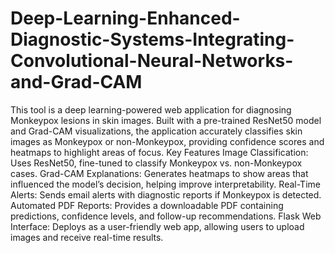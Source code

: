 # Deep-Learning-Enhanced-Diagnostic-Systems-Integrating-Convolutional-Neural-Networks-and-Grad-CAM
This tool is a deep learning-powered web application for diagnosing Monkeypox lesions in skin images. Built with a pre-trained ResNet50 model and Grad-CAM visualizations, the application accurately classifies skin images as Monkeypox or non-Monkeypox, providing confidence scores and heatmaps to highlight areas of focus.
Key Features
Image Classification: Uses ResNet50, fine-tuned to classify Monkeypox vs. non-Monkeypox cases.
Grad-CAM Explanations: Generates heatmaps to show areas that influenced the model’s decision, helping improve interpretability.
Real-Time Alerts: Sends email alerts with diagnostic reports if Monkeypox is detected.
Automated PDF Reports: Provides a downloadable PDF containing predictions, confidence levels, and follow-up recommendations.
Flask Web Interface: Deploys as a user-friendly web app, allowing users to upload images and receive real-time results.
